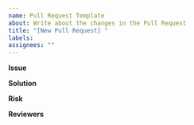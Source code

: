 ```yaml
---
name: Pull Request Template
about: Write about the changes in the Pull Request
title: "[New Pull Request] "
labels:
assignees: ""
---
```


**Issue**

<!-- Explain why you're making the change you are, what is the problem this PR solves? -->

**Solution**

<!-- Help the reviewer out! List the changes you've made and potentially why. -->
<!-- If it makes more sense to comment on specific lines, do so but also let the reviewer know here. -->

<!-- **Discussion** -->
<!-- At times we'll have outstanding questions or particular parts of the PR we want looked at. If so, uncomment these lines and indicate where we should start the conversation. -->

**Risk**

<!-- Explain the risks with merging this PR -->

**Reviewers**

<!-- Add a list of random people -->

